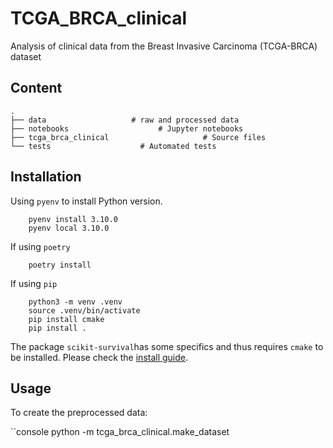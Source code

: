 # TCGA_BRCA_clinical

Analysis of clinical data from the Breast Invasive Carcinoma (TCGA-BRCA) dataset 

## Content

    .
    ├── data                   # raw and processed data
    ├── notebooks                    # Jupyter notebooks
    ├── tcga_brca_clinical                     # Source files 
    └── tests                    # Automated tests 


## Installation

Using `pyenv` to install Python version.

```console
    pyenv install 3.10.0
    pyenv local 3.10.0
```

If using `poetry`

```console
    poetry install
```

If using `pip`

```console
    python3 -m venv .venv
    source .venv/bin/activate
    pip install cmake
    pip install .
```
The package `scikit-survival`has some specifics and thus requires `cmake` to be installed.
Please check the [install guide](https://scikit-survival.readthedocs.io/en/stable/install.html).

## Usage

To create the preprocessed data:

``console
    python -m tcga_brca_clinical.make_dataset
```
